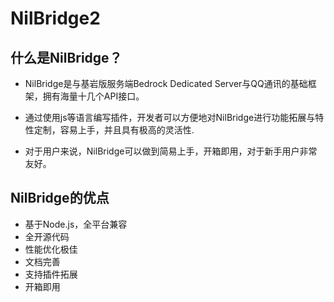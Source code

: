 # NilBridge2

## 什么是NilBridge？

 - NilBridge是与基岩版服务端Bedrock Dedicated Server与QQ通讯的基础框架，拥有海量十几个API接口。

 - 通过使用js等语言编写插件，开发者可以方便地对NilBridge进行功能拓展与特性定制，容易上手，并且具有极高的灵活性.

 - 对于用户来说，NilBridge可以做到简易上手，开箱即用，对于新手用户非常友好。


## NilBridge的优点

   -  基于Node.js，全平台兼容
   - 全开源代码
   - 性能优化极佳
   - 文档完善
   - 支持插件拓展
   - 开箱即用